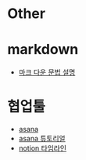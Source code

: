 # Other


# markdown
* [마크 다운 문법 설명](https://ansohxxn.github.io/blog/markdown/)

# 협업툴
* [asana](https://asana.com/ko)
* [asana 튜토리얼](https://asana.com/ko/guide/get-started/begin/quick-start)
* [notion 타임라인](https://brunch.co.kr/@kys4620/200)

